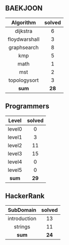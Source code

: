 ## BAEKJOON
|    Algorithm    | solved |
| :-------------: | :----: |
|dijkstra|6|
|floydwarshall|3|
|graphsearch|8|
|kmp|5|
|math|1|
|mst|2|
|topologysort|3|
| **sum** | **28**|

## Programmers
|    Level    | solved |
| :-------------: | :----: |
|level0|0|
|level1|3|
|level2|11|
|level3|15|
|level4|0|
|level5|0|
| **sum** | **29**|

## HackerRank
|    SubDomain    | solved |
| :-------------: | :----: |
|introduction|13|
|strings|11|
| **sum** | **24**|

